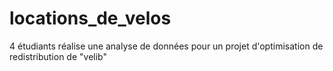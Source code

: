 # locations_de_velos
4 étudiants réalise une analyse de données pour un projet d'optimisation de redistribution de "velib"

